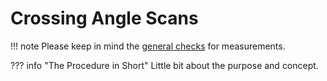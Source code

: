 # Crossing Angle Scans

!!! note
    Please keep in mind the [general checks](general_checks.md) for measurements.

??? info "The Procedure in Short"
      Little bit about the purpose and concept.
